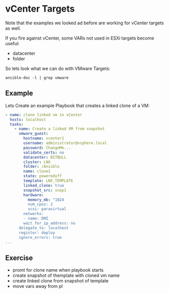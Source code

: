 # vCenter Targets
Note that the examples we looked ad before are working for vCenter targets as well.

If you fire against vCenter, some VARs not used in ESXi targets become useful:
* datacenter
* folder

So lets look what we can do with VMware Targets:

    ansible-doc -l | grep vmware

## Example
Lets Create an example Playbook that creates a linked clone of a VM:

```yaml
- name: clone linked vm in vCenter
  hosts: localhost
  tasks:
    - name: Create a linked VM from snapshot
      vmware_guest:
        hostname: vcenter1
        username: administrator@vsphere.local
        password: ChangeMe...
        validate_certs: no
        datacenter: BITBULL
        cluster: LNX
        folder: /Ansible
        name: clone1
        state: poweredoff
        template: LNX_TEMPLATE
        linked_clone: true
        snapshot_src: snap1
        hardware:
          memory_mb: "1024
          num_cpus: 2
          scsi: paravirtual
        networks:
        - name: DMZ
        wait_for_ip_address: no
      delegate_to: localhost
      register: deploy
      ignore_errors: true
...
```
## Exercise
* promt for clone name when playbook starts
* create snapshot of themplate with cloned vm name
* create linked clone from snapshot of template
* move vars away from pl

<!--stackedit_data:
eyJoaXN0b3J5IjpbMTc4NzgyMjg1NiwxMTYzMTkxNjQwXX0=
-->